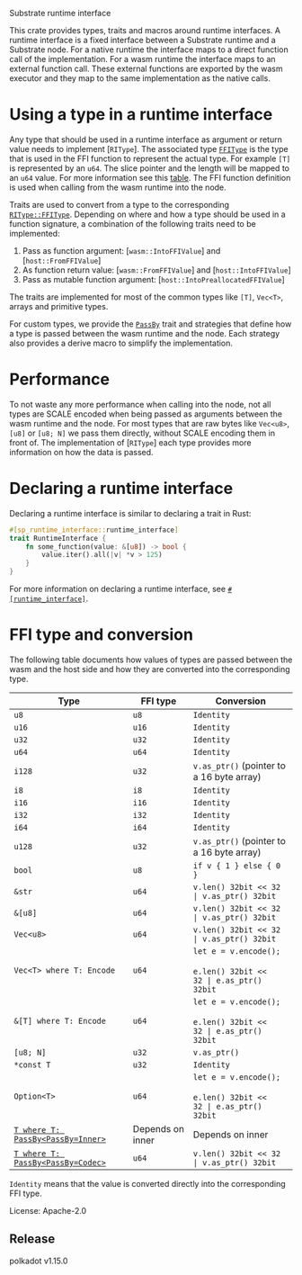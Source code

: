 Substrate runtime interface

This crate provides types, traits and macros around runtime interfaces. A runtime interface is a fixed interface between
a Substrate runtime and a Substrate node. For a native runtime the interface maps to a direct function call of the
implementation. For a wasm runtime the interface maps to an external function call. These external functions are
exported by the wasm executor and they map to the same implementation as the native calls.

# Using a type in a runtime interface
<!-- markdown-link-check-disable -->
Any type that should be used in a runtime interface as argument or return value needs to implement [`RIType`]. The
associated type
[`FFIType`](https:/docs.rs/sp-runtime-interface/latest/sp_runtime_interface/trait.RIType.html#associatedtype.FFIType) is
the type that is used in the FFI function to represent the actual type. For example `[T]` is represented by an `u64`.
The slice pointer and the length will be mapped to an `u64` value. For more information see this
[table](https:/docs.rs/sp-runtime-interface/latest/sp_runtime_interface/#ffi-type-and-conversion). The FFI function
definition is used when calling from the wasm runtime into the node.

Traits are used to convert from a type to the corresponding
[`RIType::FFIType`](https:/docs.rs/sp-runtime-interface/latest/sp_runtime_interface/trait.RIType.html#associatedtype.FFIType).
Depending on where and how a type should be used in a function signature, a combination of the following traits need to
be implemented:
<!-- markdown-link-check-enable -->
1. Pass as function argument: [`wasm::IntoFFIValue`] and [`host::FromFFIValue`]
2. As function return value: [`wasm::FromFFIValue`] and [`host::IntoFFIValue`]
3. Pass as mutable function argument: [`host::IntoPreallocatedFFIValue`]

The traits are implemented for most of the common types like `[T]`, `Vec<T>`, arrays and primitive types.

For custom types, we provide the
[`PassBy`](https://docs.rs/sp-runtime-interface/latest/sp_runtime_interface/pass_by#PassBy) trait and strategies that
define how a type is passed between the wasm runtime and the node. Each strategy also provides a derive macro to
simplify the implementation.

# Performance

To not waste any more performance when calling into the node, not all types are SCALE encoded when being passed as
arguments between the wasm runtime and the node. For most types that are raw bytes like `Vec<u8>`, `[u8]` or `[u8; N]`
we pass them directly, without SCALE encoding them in front of. The implementation of [`RIType`] each type provides more
information on how the data is passed.

# Declaring a runtime interface

Declaring a runtime interface is similar to declaring a trait in Rust:

```rust
#[sp_runtime_interface::runtime_interface]
trait RuntimeInterface {
    fn some_function(value: &[u8]) -> bool {
        value.iter().all(|v| *v > 125)
    }
}
```

For more information on declaring a runtime interface, see
[`#[runtime_interface]`](https://docs.rs/sp-runtime-interface/latest/sp_runtime_interface/attr.runtime_interface.html).

# FFI type and conversion

The following table documents how values of types are passed between the wasm and the host side and how they are
converted into the corresponding type.

<!-- markdownlint-disable MD013 -->
| Type | FFI type | Conversion |
|----|----|----|
| `u8` | `u8` | `Identity` |
| `u16` | `u16` | `Identity` |
| `u32` | `u32` | `Identity` |
| `u64` | `u64` | `Identity` |
| `i128` | `u32` | `v.as_ptr()` (pointer to a 16 byte array) |
| `i8` | `i8` | `Identity` |
| `i16` | `i16` | `Identity` |
| `i32` | `i32` | `Identity` |
| `i64` | `i64` | `Identity` |
| `u128` | `u32` | `v.as_ptr()` (pointer to a 16 byte array) |
| `bool` | `u8` | `if v { 1 } else { 0 }` |
| `&str` | `u64` | <code>v.len() 32bit << 32 &#124; v.as_ptr() 32bit</code> |
| `&[u8]` | `u64` | <code>v.len() 32bit << 32 &#124; v.as_ptr() 32bit</code> |
| `Vec<u8>` | `u64` | <code>v.len() 32bit << 32 &#124; v.as_ptr() 32bit</code> |
| `Vec<T> where T: Encode` | `u64` | `let e = v.encode();`<br><br><code>e.len() 32bit << 32 &#124; e.as_ptr() 32bit</code> |
| `&[T] where T: Encode` | `u64` | `let e = v.encode();`<br><br><code>e.len() 32bit << 32 &#124; e.as_ptr() 32bit</code> |
| `[u8; N]` | `u32` | `v.as_ptr()` |
| `*const T` | `u32` | `Identity` |
| `Option<T>` | `u64` | `let e = v.encode();`<br><br><code>e.len() 32bit << 32 &#124; e.as_ptr() 32bit</code> |
| [`T where T: PassBy<PassBy=Inner>`](https://docs.rs/sp-runtime-interface/latest/sp_runtime_interface/pass_by#Inner) | Depends on inner | Depends on inner |
| [`T where T: PassBy<PassBy=Codec>`](https://docs.rs/sp-runtime-interface/latest/sp_runtime_interface/pass_by#Codec) | `u64`| <code>v.len() 32bit << 32 &#124; v.as_ptr() 32bit</code> |

`Identity` means that the value is converted directly into the corresponding FFI type.

License: Apache-2.0


## Release

polkadot v1.15.0
